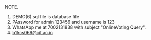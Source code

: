 
NOTE.
1. DEMO(6).sql file is database file
2. PAssword for admin 123456 and username is 123
3. WhatsApp me at 7002131838 with subject "OnlineVoting Query".
4. b15cs069@cit.ac.in
